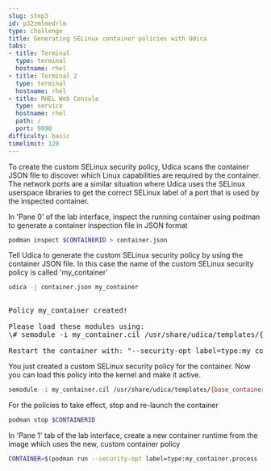 ```yaml
---
slug: step3
id: p32zmlmedrlm
type: challenge
title: Generating SELinux container policies with Udica
tabs:
- title: Terminal
  type: terminal
  hostname: rhel
- title: Terminal 2
  type: terminal
  hostname: rhel
- title: RHEL Web Console
  type: service
  hostname: rhel
  path: /
  port: 9090
difficulty: basic
timelimit: 120
---
```

To create the custom SELinux security policy, Udica scans the container JSON
file to discover which Linux capabilities are required by the container. The
network ports are a similar situation where Udica uses the SELinux userspace
libraries to get the correct SELinux label of a port that is used by the
inspected container.

In 'Pane 0' of the lab interface, inspect the running container using
podman to generate a container inspection file in JSON format

```bash
podman inspect $CONTAINERID > container.json
```

Tell Udica to generate the custom SELinux security policy by using the container
JSON file. In this case the name of the custom SELinux security policy is called
'my_container'

```bash
udica -j container.json my_container
```

<pre class="file">

Policy my_container created!

Please load these modules using:
\# semodule -i my_container.cil /usr/share/udica/templates/{base_container.cil,net_container.cil,home_container.cil}

Restart the container with: "--security-opt label=type:my_container.process" parameter
</pre>

You just created a custom SELinux security policy for the container. Now you can
load this policy into the kernel and make it active.

```bash
semodule -i my_container.cil /usr/share/udica/templates/{base_container.cil,net_container.cil,home_container.cil}
```

For the policies to take effect, stop and re-launch the container

```bash
podman stop $CONTAINERID
```

In 'Pane 1' tab of the lab interface, create a new container runtime from
the image which uses the new, custom container policy

```bash
CONTAINER=$(podman run --security-opt label=type:my_container.process -v /home:/home:ro -v/var/spool:/var/spool:rw -d -p 80:80 -it registry.access.redhat.com/ubi8/ubi)
```
